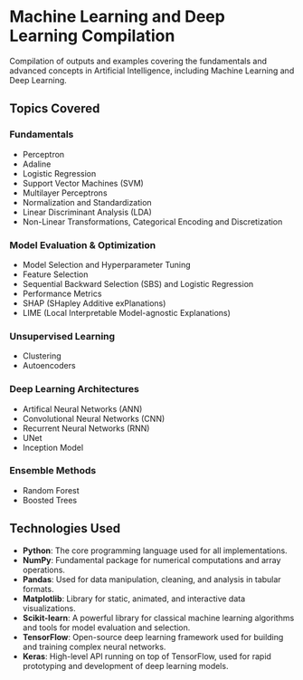 # Machine Learning and Deep Learning Compilation

Compilation of outputs and examples covering the fundamentals and advanced concepts in Artificial Intelligence, including Machine Learning and Deep Learning.

## Topics Covered

### Fundamentals
- Perceptron
- Adaline
- Logistic Regression
- Support Vector Machines (SVM)
- Multilayer Perceptrons
- Normalization and Standardization
- Linear Discriminant Analysis (LDA)
- Non-Linear Transformations, Categorical Encoding and Discretization

### Model Evaluation & Optimization
- Model Selection and Hyperparameter Tuning
- Feature Selection
- Sequential Backward Selection (SBS) and Logistic Regression
- Performance Metrics
- SHAP (SHapley Additive exPlanations)
- LIME (Local Interpretable Model-agnostic Explanations)

### Unsupervised Learning
- Clustering
- Autoencoders

### Deep Learning Architectures
- Artifical Neural Networks (ANN)
- Convolutional Neural Networks (CNN)
- Recurrent Neural Networks (RNN)
- UNet
- Inception Model

### Ensemble Methods
- Random Forest
- Boosted Trees

## Technologies Used

- **Python**: The core programming language used for all implementations.
- **NumPy**: Fundamental package for numerical computations and array operations.
- **Pandas**: Used for data manipulation, cleaning, and analysis in tabular formats.
- **Matplotlib**: Library for static, animated, and interactive data visualizations.
- **Scikit-learn**: A powerful library for classical machine learning algorithms and tools for model evaluation and selection.
- **TensorFlow**: Open-source deep learning framework used for building and training complex neural networks.
- **Keras**: High-level API running on top of TensorFlow, used for rapid prototyping and development of deep learning models.
